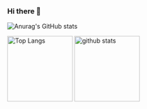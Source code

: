 ### Hi there 👋

![Anurag's GitHub stats](https://github-readme-stats.vercel.app/api?username=reo1109)


<p align="left"> 
  <img alt="Top Langs" height="150px" src="https://github-readme-stats.vercel.app/api/top-langs/?username=reo1109&layout=compact&show_icons=true&theme=onedark" />
  <img alt="github stats" height="150px" src="https://github-readme-stats.vercel.app/api?username={名前}&theme=onedark&show_icons=ture" />
</p>

<!--
**reo1109/reo1109** is a ✨ _special_ ✨ repository because its `README.md` (this file) appears on your GitHub profile.

Here are some ideas to get you started:

- 🔭 I’m currently working on ...
- 🌱 I’m currently learning ...
- 👯 I’m looking to collaborate on ...
- 🤔 I’m looking for help with ...
- 💬 Ask me about ...
- 📫 How to reach me: ...
- 😄 Pronouns: ...
- ⚡ Fun fact: ...
-->
